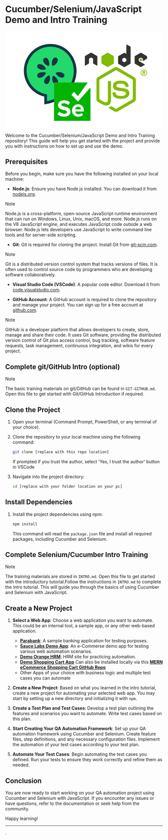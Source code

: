 
# Cucumber/Selenium/JavaScript Demo and Intro Training

![Cucumber/Selenium/JavaScript Demo and Intro Training](img/image01.png)

Welcome to the Cucumber/Selenium/JavaScript Demo and Intro Training repository! This guide will help you get started with the project and provide you with instructions on how to set up and use the demo. 

## Prerequisites

Before you begin, make sure you have the following installed on your local machine:

- **Node.js**: Ensure you have Node.js installed. You can download it from [nodejs.org](https://nodejs.org/).

> [!NOTE]
> Node.js is a cross-platform, open-source JavaScript runtime environment that can run on Windows, Linux, Unix, macOS, and more. Node.js runs on the V8 JavaScript engine, and executes JavaScript code outside a web browser. Node.js lets developers use JavaScript to write command line tools and for server-side scripting.

- **Git**: Git is required for cloning the project. Install Git from [git-scm.com](https://git-scm.com/).

> [!NOTE]
> Git is a distributed version control system that tracks versions of files. It is often used to control source code by programmers who are developing software collaboratively.

- **Visual Studio Code (VSCode)**: A popular code editor. Download it from [code.visualstudio.com](https://code.visualstudio.com/).

- **GitHub Account**: A GitHub account is required to clone the repository and manage your project. You can sign up for a free account at [github.com](https://github.com/).

> [!NOTE]
> GitHub is a developer platform that allows developers to create, store, manage and share their code. It uses Git software, providing the distributed version control of Git plus access control, bug tracking, software feature requests, task management, continuous integration, and wikis for every project.

## Complete git/GitHub Intro (optional)
> [!NOTE]
The basic training materials on git/GitHub can be found in `GIT-GITHUB.md`. Open this file to get started with Git/GitHub Introduction if required.

## Clone the Project

1. Open your terminal (Command Prompt, PowerShell, or any terminal of your choice).
2. Clone the repository to your local machine using the following command:

   ```bash
   git clone [replace with this repo location]
   ```
   If prompted if you trust the author, select 'Yes, I trust the author' button in VSCode

3. Navigate into the project directory:

   ```bash
   cd [replace with your folder location on your pc]
   ```

## Install Dependencies

1. Install the project dependencies using npm:

   ```bash
   npm install
   ```

   This command will read the `package.json` file and install all required packages, including Cucumber and Selenium.



## Complete Selenium/Cucumber Intro Training
> [!NOTE]
The training materials are stored in `INTRO.md`. Open this file to get started with the introductory tutorial.Follow the instructions in `INTRO.md` to complete the intro tutorial. This will guide you through the basics of using Cucumber and Selenium with JavaScript.

## Create a New Project

1. **Select a Web App**: Choose a web application you want to automate. This could be an internal tool, a sample app, or any other web-based application.

   - **[Parabank](https://parabank.parasoft.com/parabank/index.htm)**: A sample banking application for testing purposes.
   - **[Sauce Labs Demo App](https://www.saucedemo.com/)**: An e-Commerse demo app for testing various web automation scenarios.
   - **[Demo Orange HRM](https://opensource-demo.orangehrmlive.com/web/index.php/auth/login)**: HRM site for practicing automation.
   - **[Demo Shopping Cart App](https://shopping-cart-new-one.vercel.app/)** Can also be installed locally via this **[MERN eCommerce Shopping Cart GitHub Repo](https://github.com/Ajith101/shopping-cart)**
   - Other Apps of your choice with business logic and multiple test cases you can automate


2. **Create a New Project**: Based on what you learned in the intro tutorial, create a new project for automating your selected web app. You may start by setting up a new directory and initializing it with `npm`.

3. **Create a Test Plan and Test Cases**: Develop a test plan outlining the features and scenarios you want to automate. Write test cases based on this plan.

4. **Start Creating Your QA Automation Framework**: Set up your QA automation framework using Cucumber and Selenium. Create feature files, step definitions, and any necessary configuration files. Implement the automation of your test cases according to your test plan.

5. **Automate Your Test Cases**: Begin automating the test cases you defined. Run your tests to ensure they work correctly and refine them as needed.

## Conclusion

You are now ready to start working on your QA automation project using Cucumber and Selenium with JavaScript. If you encounter any issues or have questions, refer to the documentation or seek help from the community.

Happy learning!

---
.